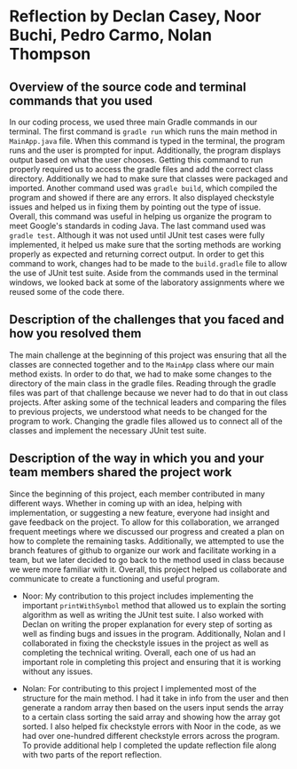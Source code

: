 # Reflection by Declan Casey, Noor Buchi, Pedro Carmo, Nolan Thompson

## Overview of the source code and terminal commands that you used
In our coding process, we used three main Gradle commands in our terminal. The first command is `gradle run` which runs the main method in `MainApp.java` file. When this command is typed in the terminal, the program runs and the user is prompted for input. Additionally, the program displays output based on what the user chooses. Getting this command to run properly required us to access the gradle files and add the correct class directory. Additionally we had to make sure that classes were packaged and imported. Another command used was `gradle build`, which compiled the program and showed if there are any errors. It also displayed checkstyle issues and helped us in fixing them by pointing out the type of issue. Overall, this command was useful in helping us organize the program to meet Google's standards in coding Java. The last command used was `gradle test`. Although it was not used until JUnit test cases were fully implemented, it helped us make sure that the sorting methods are working properly as expected and returning correct output. In order to get this command to work, changes had to be made to the `build.gradle` file to allow the use of JUnit test suite. Aside from the commands used in the terminal windows, we looked back at some of the laboratory assignments where we reused some of the code there.

## Description of the challenges that you faced and how you resolved them
The main challenge at the beginning of this project was ensuring that all the classes are connected together and to the `MainApp` class where our main method exists. In order to do that, we had to make some changes to the directory of the main class in the gradle files. Reading through the gradle files was part of that challenge because we never had to do that in out class projects. After asking some of the technical leaders and comparing the files to previous projects, we understood what needs to be changed for the program to work. Changing the gradle files allowed us to connect all of the classes and implement the necessary JUnit test suite.

## Description of the way in which you and your team members shared the project work
Since the beginning of this project, each member contributed in many different ways. Whether in coming up with an idea, helping with implementation, or suggesting a new feature, everyone had insight and gave feedback on the project. To allow for this collaboration, we arranged frequent meetings where we discussed our progress and created a plan on how to complete the remaining tasks. Additionally, we attempted to use the branch features of github to organize our work and facilitate working in a team, but we later decided to go back to the method used in class because we were more familiar with it. Overall, this project helped us collaborate and communicate to create a functioning and useful program.

- Noor: My contribution to this project includes implementing the important `printWithSymbol` method that allowed us to explain the sorting algorithm as well as writing the JUnit test suite. I also worked with Declan on writing the proper explanation for every step of sorting as well as finding bugs and issues in the program. Additionally, Nolan and I collaborated in fixing the checkstyle issues in the project as well as completing the technical writing. Overall, each one of us had an important role in completing this project and ensuring that it is working without any issues.
<!-- TODO: each person please add your name and your paragraphs -->

- Nolan: For contributing to this project I implemented most of the structure for the main method. I had it take in info from the user and then generate a random array then based on the users input sends the array to a certain class sorting the said array and showing how the array got sorted. I also helped fix checkstyle errors with Noor in the code, as we had over one-hundred different checkstyle errors across the program. To provide additional help I completed the update reflection file along with two parts of the report reflection.
